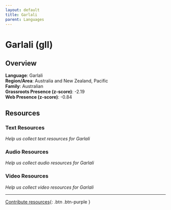 ```yaml
---
layout: default
title: Garlali
parent: Languages
---
```


# Garlali (gll)

## Overview

**Language**: Garlali  
**Region/Area**: Australia and New Zealand, Pacific  
**Family**: Australian  
**Grassroots Presence (z-score)**: -2.19  
**Web Presence (z-score)**: -0.84  

## Resources

### Text Resources
*Help us collect text resources for Garlali*

### Audio Resources
*Help us collect audio resources for Garlali*

### Video Resources
*Help us collect video resources for Garlali*

---

[Contribute resources](https://forms.office.com/e/1SfLJx3u1r){: .btn .btn-purple }
